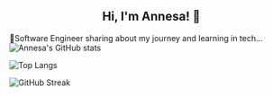 <h2 align="center">Hi, I'm Annesa! 👋 </h2>

🔭Software Engineer sharing about my journey and learning in tech...<br/>
![Annesa's GitHub stats](https://github-readme-stats.vercel.app/api?username=ByteMe-geek&count_private=true&show_icons=true&theme=radical&hide_rank=false)

![Top Langs](https://github-readme-stats.vercel.app/api/top-langs/?username=ByteMe-geek&layout=compact&theme=radical)

![GitHub Streak](https://github-readme-streak-stats.herokuapp.com/?user=ByteMe-geek&theme=radical)

